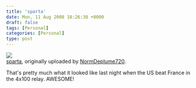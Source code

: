 ```yaml
---
title: 'sparta'
date: Mon, 11 Aug 2008 18:26:38 +0000
draft: false
tags: [Personal]
categories: [Personal]
type: post
---
```


[![](http://farm4.static.flickr.com/3114/2752618505_148658be16.jpg)](http://www.flickr.com/photos/normdeplume/2752618505/ "photo sharing")  
[sparta](http://www.flickr.com/photos/normdeplume/2752618505/), originally uploaded by [NormDeplume720](http://www.flickr.com/people/normdeplume/).

That's pretty much what it looked like last night when the US beat France in the 4x100 relay. AWESOME!
